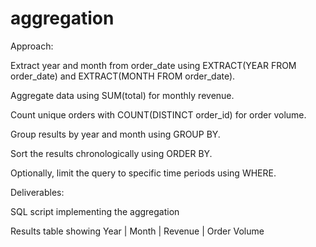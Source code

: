 # aggregation
Approach:

Extract year and month from order_date using EXTRACT(YEAR FROM order_date) and EXTRACT(MONTH FROM order_date).

Aggregate data using SUM(total) for monthly revenue.

Count unique orders with COUNT(DISTINCT order_id) for order volume.

Group results by year and month using GROUP BY.

Sort the results chronologically using ORDER BY.

Optionally, limit the query to specific time periods using WHERE.

Deliverables:

SQL script implementing the aggregation

Results table showing Year | Month | Revenue | Order Volume
